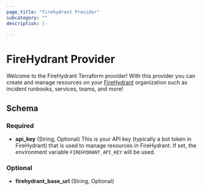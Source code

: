 ```yaml
---
page_title: "firehydrant Provider"
subcategory: ""
description: |-

---
```


# FireHydrant Provider

Welcome to the FireHydrant Terraform provider! With this provider you can create and manage resources on your [FireHydrant](https://www.firehydrant.io) organization such as incident runbooks, services, teams, and more!



## Schema

### Required

- **api_key** (String, Optional) This is your API key (typically a bot token in FireHydrant) that is used to manage resources in FireHydrant. If set, the environment variable `FIREHYDRANT_API_KEY` will be used.

### Optional
- **firehydrant_base_url** (String, Optional)
